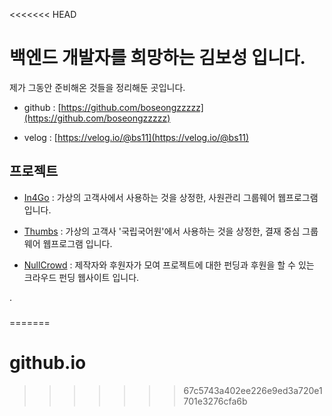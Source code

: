 <<<<<<< HEAD
# 백엔드 개발자를 희망하는 김보성 입니다.

제가 그동안 준비해온 것들을 정리해둔 곳입니다.

- github : [https://github.com/boseongzzzzz](https://github.com/boseongzzzzz)

- velog : [https://velog.io/@bs11](https://velog.io/@bs11)


## 프로젝트

- [In4Go](https://github.com/orgs/BoseongCho/repositories) : 가상의 고객사에서 사용하는 것을 상정한, 사원관리 그룹웨어 웹프로그램 입니다.

- [Thumbs](https://github.com/boseongzzzzz/Thumbs) : 가상의 고객사 '국립국어원'에서 사용하는 것을 상정한, 결재 중심 그룹웨어 웹프로그램 입니다.

- [NullCrowd](https://github.com/boseongzzzzz/NullCrowd) : 제작자와 후원자가 모여 프로젝트에 대한 펀딩과 후원을 할 수 있는 크라우드 펀딩 웹사이트 입니다.

.
### 
=======
# github.io
>>>>>>> 67c5743a402ee226e9ed3a720e1701e3276cfa6b
